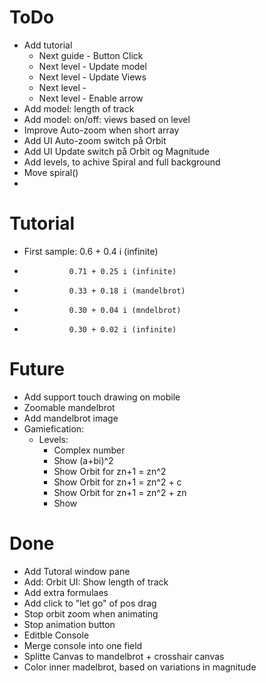 # ToDo
- Add tutorial
  - Next guide - Button Click
  - Next level - Update model
  - Next level - Update Views
  - Next level - 
  - Next level - Enable arrow
- Add model: length of track
- Add model: on/off: views based on level
- Improve Auto-zoom when short array
- Add UI Auto-zoom switch på Orbit
- Add UI Update switch på Orbit og Magnitude
- Add levels, to achive Spiral and full background
- Move spiral()
- 
# Tutorial
- First sample: 0.6 + 0.4 i (infinite)
-               0.71 + 0.25 i (infinite)
-               0.33 + 0.18 i (mandelbrot)
-               0.30 + 0.04 i (mndelbrot)
-               0.30 + 0.02 i (infinite)


# Future
- Add support touch drawing on mobile
- Zoomable mandelbrot
- Add mandelbrot image
- Gamiefication:
  - Levels:
    - Complex number
    - Show (a+bi)^2
    - Show Orbit for zn+1 = zn^2
    - Show Orbit for zn+1 = zn^2 + c
    - Show Orbit for zn+1 = zn^2 + zn
    - Show 


# Done
- Add Tutoral window pane
- Add: Orbit UI: Show length of track
- Add extra formulaes
- Add click to "let go" of pos drag
- Stop orbit zoom when animating
- Stop animation button
- Editble Console
- Merge console into one field
- Splitte Canvas to mandelbrot + crosshair canvas
- Color inner madelbrot, based on variations in magnitude